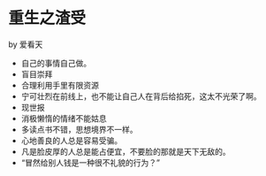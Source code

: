 # 重生之渣受

by 爱看天

- 自己的事情自己做。
- 盲目崇拜
- 合理利用手里有限资源
- 宁可壮烈在前线上，也不能让自己人在背后给掐死，这太不光荣了啊。
- 现世报
- 消极懒惰的情绪不能姑息
- 多读点书不错，思想境界不一样。
- 心地善良的人总是容易受骗。
- 凡是脸皮厚的人总是能占便宜，不要脸的那就是天下无敌的。
- “冒然给别人钱是一种很不礼貌的行为？”
